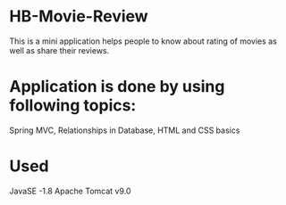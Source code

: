 # HB-Movie-Review

This is a mini application helps people to know about rating of movies as well as share their reviews.

# Application is done by using following topics:

Spring MVC, Relationships in Database, HTML and CSS basics

# Used

JavaSE -1.8
Apache Tomcat v9.0
